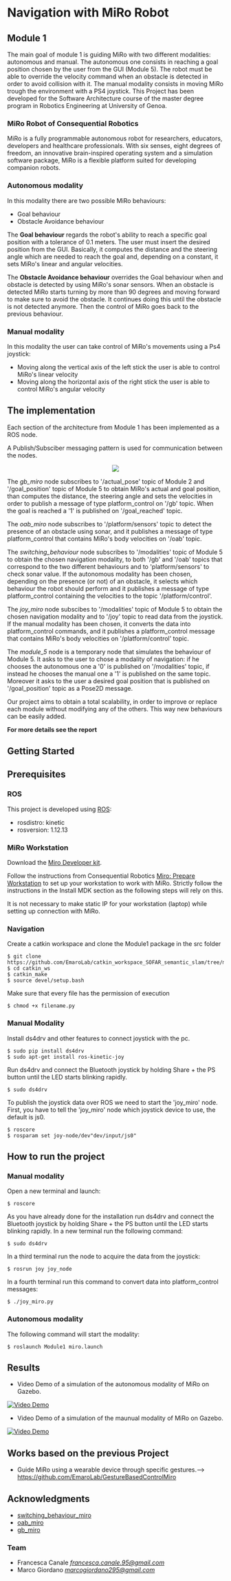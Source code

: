 # Navigation with MiRo Robot

 ## Module 1
 The main goal of module 1 is guiding MiRo with two different modalities: autonomous and manual.
 The autonomous one consists in reaching a goal position chosen by the user from the GUI (Module 5). The robot must be able to override the velocity command when an obstacle is detected in order to avoid collision with it.
 The manual modality consists in moving MiRo trough the environment with a PS4 joystick.
 This Project has been developed for the Software Architecture course of the master degree program in Robotics Engineering at University of Genoa.

 ### MiRo Robot of Consequential Robotics
 MiRo is a fully programmable autonomous robot for researchers, educators, developers and healthcare professionals. With six senses, eight   degrees of freedom, an innovative brain-inspired operating system and a simulation software package, MiRo is a flexible platform suited for developing companion robots.


 ### Autonomous modality
 
 In this modality there are two possible MiRo behaviours:
 * Goal behaviour
 * Obstacle Avoidance behaviour
 
 The **Goal behaviour** regards the robot's ability to reach a specific goal position with a tolerance of 0.1 meters. The user must insert the desired position from the GUI.
 Basically, it computes the distance and the steering angle which are needed to reach the goal and, depending on a constant, it sets MiRo's linear and angular velocities.

 The **Obstacle Avoidance behaviour** overrides the Goal behaviour when and obstacle is detected by using MiRo's sonar sensors.
 When an obstacle is detected MiRo starts turning by more than 90 degrees and moving forward to make sure to avoid the obstacle. It continues doing this until the obstacle is not detected anymore.
 Then the control of MiRo goes back to the previous behaviour.

 ### Manual modality

 In this modality the user can take control of MiRo's movements using a Ps4 joystick:
 * Moving along the vertical axis of the left stick the user is able to control MiRo's linear velocity
 * Moving along the horizontal axis of the right stick the user is able to control MiRo's angular velocity

 ## The implementation 

 Each section of the architecture from Module 1 has been implemented as a ROS node.

 A Publish/Subsciber messaging pattern is used for communication between the nodes.
<p align="center">
 <img src="module1_architecture.png"/>
</p>

 The *gb_miro* node subscribes to '/actual_pose' topic of Module 2 and '/goal_position' topic of Module 5 to obtain MiRo's actual and goal position, than computes the distance, the steering angle and sets the velocities in order to publish a message of type platform_control on '/gb' topic. When the goal is reached a '1' is published on '/goal_reached' topic.

 The *oab_miro* node subscribes to '/platform/sensors' topic to detect the presence of an obstacle using sonar, and it publishes a message of type platform_control that contains MiRo's body velocities on '/oab' topic. 
 
 The *switching_behaviour* node subscribes to '/modalities' topic of Module 5 to obtain the chosen navigation modality, to both '/gb' and '/oab' topics that correspond to the two different behaviours and to 'platform/sensors' to check sonar value.
 If the autonomous modality has been chosen, depending on the presence (or not) of an obstacle, it selects which behaviour the robot should perform and it publishes a message of type platform_control containing the velocities to the topic '/platform/control'.

 The *joy_miro* node subscibes to '/modalities' topic of Module 5 to obtain the chosen navigation modality and to '/joy' topic to read data from the joystick. If the manual modality has been chosen, it converts the data into platform_control commands, and it publishes a platform_control message that contains MiRo's body velocities on '/platform/control' topic.

The *module_5* node is a temporary node that simulates the behaviour of Module 5. It asks to the user to chose a modality of navigation: if he chooses the autonomous one a '0' is published on '/modalities' topic, if instead he chooses the manual one a '1' is published on the same topic. Moreover it asks to the user a desired goal position that is published on '/goal_position' topic as a Pose2D message.

 Our project aims to obtain a total scalability, in order to improve or replace each module without modifying any of the others. This way new behaviours can be easily added.
 
  **For more details see the report**
 ## Getting Started

 ## Prerequisites

 ### ROS
This project is developed using [ROS](http://wiki.ros.org/kinetic/Installation/Ubuntu):
* rosdistro: kinetic
* rosversion: 1.12.13

 ### MiRo Workstation
Download the [Miro Developer kit](http://labs.consequentialrobotics.com/miro/mdk/).

Follow the instructions from Consequential Robotics [Miro: Prepare Workstation](https://consequential.bitbucket.io/Developer_Preparation_Prepare_workstation.html) to set up your workstation to work with MiRo. 
Strictly follow the instructions in the Install MDK section as the following steps will rely on this.

It is not necessary to make static IP for your workstation (laptop) while setting up connection with MiRo.

 ### Navigation

Create a catkin workspace and clone the Module1 package in the src folder

```
$ git clone https://github.com/EmaroLab/catkin_workspace_SOFAR_semantic_slam/tree/module1/src
$ cd catkin_ws
$ catkin_make
$ source devel/setup.bash
```

Make sure that every file has the permission of execution 

```
$ chmod +x filename.py
```

 ### Manual Modality
Install ds4drv and other features to connect joystick with the pc.

```
$ sudo pip install ds4drv
$ sudo apt-get install ros-kinetic-joy
```

 Run ds4drv and connect the Bluetooth joystick by holding Share + the PS button until the LED starts blinking rapidly.

```
$ sudo ds4drv
```

 To publish the joystick data over ROS we need to start the 'joy_miro' node. First, you have to tell the 'joy_miro' node which joystick device to use, the default is js0. 

```
$ roscore
$ rosparam set joy-node/dev"dev/input/js0"
```

 ## How to run the project

 ### Manual modality
Open a new terminal and launch:

```
$ roscore
```

As you have already done for the installation run ds4drv and connect the Bluetooth joystick by holding Share + the PS button until the LED starts blinking rapidly.
In a new terminal run the following command:

```
$ sudo ds4drv
```

In a third terminal run the node to acquire the data from the joystick:

```
$ rosrun joy joy_node
```

In a fourth terminal run this command to convert data into platform_control messages:

```
$ ./joy_miro.py
```

 ### Autonomous modality
The following command will start the modality:

```
$ roslaunch Module1 miro.launch
```


## Results
* Video Demo of a simulation of the autonomous modality of MiRo on Gazebo.

[![Video Demo](https://img.youtube.com/vi/S2p8JdRTcTw/0.jpg)](https://www.youtube.com/watch?v=S2p8JdRTcTw&feature=youtu.be)



* Video Demo of a simulation of the maunual modality of MiRo on Gazebo.

[![Video Demo](https://img.youtube.com/vi/wapS9PwTN8o/0.jpg)](https://www.youtube.com/watch?v=wapS9PwTN8o&feature=youtu.be)


## Works based on the previous Project
* Guide MiRo using a wearable device through specific gestures.--> https://github.com/EmaroLab/GestureBasedControlMiro

## Acknowledgments

* [switching_behaviour_miro](https://github.com/EmaroLab/GestureBasedControlMiro) 
* [oab_miro](https://github.com/EmaroLab/GestureBasedControlMiro) 
* [gb_miro](https://github.com/clebercoutof/turtlesim_cleaner)



### Team
* Francesca Canale *francesca.canale.95@gmail.com*
* Marco Giordano *marcogiordano295@gmail.com*
